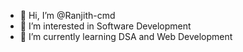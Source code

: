 - 👋 Hi, I’m @Ranjith-cmd
- 👀 I’m interested in Software Development
- 🌱 I’m currently learning DSA and Web Development

<!---
Ranjith-cmd/Ranjith-cmd is a ✨ special ✨ repository because its `README.md` (this file) appears on your GitHub profile.
You can click the Preview link to take a look at your changes.
--->
